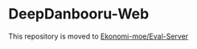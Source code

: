 # DeepDanbooru-Web

This repository is moved to [Ekonomi-moe/Eval-Server](https://github.com/Ekonomi-moe/Eval-Server)

